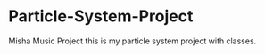 Particle-System-Project
=======================

Misha Music Project
this is my particle system project with classes.

